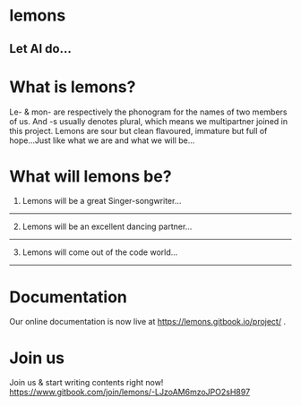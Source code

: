 # lemons
Let AI do...
-------

What is lemons?
===============

Le- & mon- are respectively the phonogram for the names of two members of us. And -s usually denotes plural, which means we multipartner joined in this project. Lemons are sour but clean flavoured, immature but full of hope...Just like what we are and what we will be...


What will lemons be?
===================

1. Lemons will be a great Singer-songwriter...
--------------------------------------------


2. Lemons will be an excellent dancing partner...
-------------------------------------------------


3. Lemons will come out of the code world...
---------------------------------------------


Documentation
=============
Our online documentation is now live at https://lemons.gitbook.io/project/ .


Join us
=======
Join us & start writing contents right now! https://www.gitbook.com/join/lemons/-LJzoAM6mzoJPO2sH897
